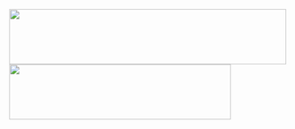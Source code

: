 <img src="https://github-readme-stats.vercel.app/api?username=GSPrograms&theme=rose&show_icons=true" width="500" height="100">
<img src="https://github-readme-stats.vercel.app/api/top-langs/?username=GSPrograms&size_weight=1.5&count_weight=0.5" width="400" height="100">
